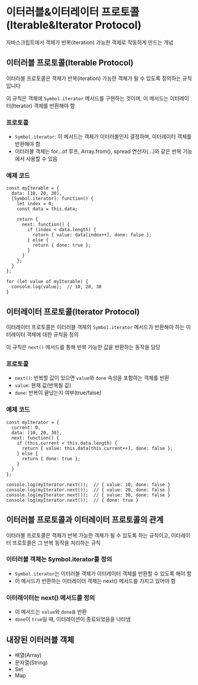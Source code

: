 # 이터러블&이터레이터 프로토콜(Iterable&Iterator Protocol)

자바스크립트에서 객체가 반복(iteration) 가능한 객체로 작동하게 만드는 개념

## 이터러블 프로토콜(Iterable Protocol)

이터러블 프로토콜은 객체가 반복(iteration) 가능한 객체가 될 수 있도록 정의하는 규칙입니다

이 규칙은 객체에 `Symbol.iterator` 메서드를 구현하는 것이며, 이 메서드는 이터레이터(Iterator) 객체를 반환해야 함

### 프로토콜

- `Symbol.iterator`: 이 메서드는 객체가 이터러블인지 결정하며, 이터레이터 객체를 반환해야 함
- 이터러블 객체는 for...of 루프, Array.from(), spread 연산자(...)와 같은 반복 기능에서 사용할 수 있음

### 예제 코드

```
const myIterable = {
  data: [10, 20, 30],
  [Symbol.iterator]: function() {
    let index = 0;
    const data = this.data;
    
    return {
      next: function() {
        if (index < data.length) {
          return { value: data[index++], done: false };
        } else {
          return { done: true };
        }
      }
    };
  }
};

for (let value of myIterable) {
  console.log(value);  // 10, 20, 30
}
```

## 이터레이터 프로토콜(Iterator Protocol)

이터레이터 프로토콜은 이터러블 객체의 `Symbol.iterator` 메서드가 반환해야 하는 이터레이터 객체에 대한 규칙을 정의

이 규칙은 `next()` 메서드를 통해 반복 가능한 값을 반환하는 동작을 담당

### 프로토콜

- `next()`: 반복할 값이 있으면 `value`와 `done` 속성을 포함하는 객체를 반환
- `value`: 현재 값(반복될 값)
- `done`: 반복이 끝났는지 여부(true/false)

### 예제 코드

```
const myIterator = {
  current: 0,
  data: [10, 20, 30],
  next: function() {
    if (this.current < this.data.length) {
      return { value: this.data[this.current++], done: false };
    } else {
      return { done: true };
    }
  }
};

console.log(myIterator.next());  // { value: 10, done: false }
console.log(myIterator.next());  // { value: 20, done: false }
console.log(myIterator.next());  // { value: 30, done: false }
console.log(myIterator.next());  // { done: true }
```

## 이터러블 프로토콜과 이터레이터 프로토콜의 관계

이터러블 프로토콜은 객체가 반복 가능한 객체가 될 수 있도록 하는 규칙이고, 이터레이터 프로토콜은 그 반복 동작을 처리하는 규칙

### 이터러블 객체는 Symbol.iterator를 정의

- `Symbol.iterator`는 이터러블 객체가 이터레이터 객체를 반환할 수 있도록 해야 함
- 이 메서드가 반환하는 이터레이터 객체는 next() 메서드를 가지고 있어야 함

### 이터레이터는 next() 메서드를 정의

- 이 메서드는 `value`와 `done을` 반환
- `done`이 `true`일 때, 이터레이션이 종료되었음을 나타냄

## 내장된 이터러블 객체

- 배열(Array)
- 문자열(String)
- Set
- Map
